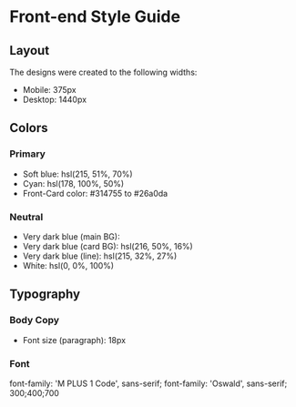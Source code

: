 # Front-end Style Guide

## Layout

The designs were created to the following widths:

- Mobile: 375px
- Desktop: 1440px

## Colors

### Primary

- Soft blue: hsl(215, 51%, 70%)
- Cyan: hsl(178, 100%, 50%)
- Front-Card color: #314755 to #26a0da

### Neutral

- Very dark blue (main BG): 
- Very dark blue (card BG): hsl(216, 50%, 16%)
- Very dark blue (line): hsl(215, 32%, 27%)
- White: hsl(0, 0%, 100%)

## Typography


### Body Copy

- Font size (paragraph): 18px

### Font
font-family: 'M PLUS 1 Code', sans-serif;
font-family: 'Oswald', sans-serif;
300;400;700
